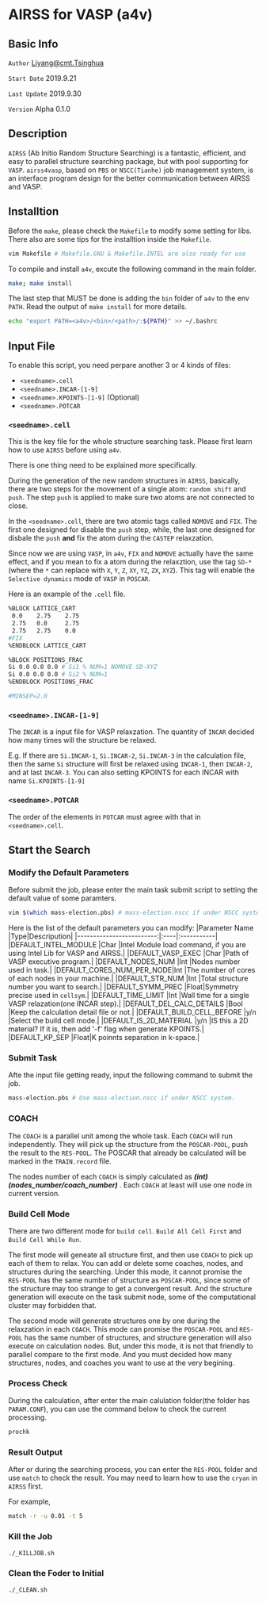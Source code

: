 # AIRSS for VASP (a4v)

## Basic Info

`Author` Liyang@cmt.Tsinghua

`Start Date` 2019.9.21

`Last Update` 2019.9.30

`Version` Alpha 0.1.0

## Description

`AIRSS` (Ab Initio Random Structure Searching) is a fantastic, efficient, and easy to parallel structure searching package, but with pool supporting for `VASP`. `airss4vasp`, based on `PBS` or `NSCC(Tianhe)` job management system, is an interface program design for the better communication between AIRSS and VASP.

## Installtion

Before the `make`, please check the `Makefile` to modify some setting for libs. There also are some tips for the installtion inside the `Makefile`.

```bash
vim Makefile # Makefile.GNU & Makefile.INTEL are also ready for use
```

To compile and install `a4v`, excute the following command in the main folder.

```bash
make; make install
```

The last step that MUST be done is adding the `bin` folder of `a4v` to the env `PATH`. Read the output of `make install` for more details.

```bash
echo "export PATH=<a4v>/<bin>/<path>/:${PATH}" >> ~/.bashrc
```

## Input File
  
To enable this script, you need perpare another 3 or 4 kinds of files:

- `<seedname>.cell`
- `<seedname>.INCAR-[1-9]`
- `<seedname>.KPOINTS-[1-9]` (Optional)
- `<seedname>.POTCAR`

### `<seedname>.cell`

This is the key file for the whole structure searching task. Please first learn how to use `AIRSS` before using `a4v`.

There is one thing need to be explained more specifically.

During the generation of the new random structures in `AIRSS`, basically, there are two steps for the movement of a single atom: `random shift` and `push`. The step `push` is applied to make sure two atoms are not connected to close.

In the `<seedname>.cell`, there are two atomic tags called `NOMOVE` and `FIX`. The first one designed for disable the `push` step, while, the last one designed for disbale the `push` **and** fix the atom during the `CASTEP` relaxzation.

Since now we are using `VASP`, in `a4v`,  `FIX` and `NOMOVE` actually have the same effect, and if you mean to fix a atom during the relaxztion, use the tag `SD-*` (where the `*` can replace with `X`, `Y`, `Z`, `XY`, `YZ`, `ZX`, `XYZ`). This tag will enable the `Selective dynamics` mode of `VASP` in `POSCAR`.

Here is an example of the `.cell` file.

```bash
%BLOCK LATTICE_CART
 0.0    2.75    2.75
 2.75   0.0     2.75
 2.75   2.75    0.0
#FIX
%ENDBLOCK LATTICE_CART

%BLOCK POSITIONS_FRAC
Si 0.0 0.0 0.0 # Si1 % NUM=1 NOMOVE SD-XYZ
Si 0.0 0.0 0.0 # Si2 % NUM=1
%ENDBLOCK POSITIONS_FRAC

#MINSEP=2.0
```

### `<seedname>.INCAR-[1-9]`

The `INCAR` is a input file for VASP relaxzation. The quantity of `INCAR` decided how many times will the structure be relaxed.

E.g. If there are `Si.INCAR-1`, `Si.INCAR-2`, `Si.INCAR-3` in the calculation file, then the same `Si` structure will first be relaxed using `INCAR-1`, then `INCAR-2`, and at last `INCAR-3`. You can also setting KPOINTS for each INCAR with name `Si.KPOINTS-[1-9]`

### `<seedname>.POTCAR`

The order of the elements in `POTCAR` must agree with that in `<seedname>.cell`.

## Start the Search

### Modify the Default Parameters

Before submit the job, please enter the main task submit script to setting the default value of some paramters.

```bash
vim $(which mass-election.pbs) # mass-election.nscc if under NSCC system.
```

Here is the list of the default parameters you can modify:
|Parameter Name            |Type|Descripution|
|-------------------------:|:----|:-----------|
|DEFAULT_INTEL_MODULE      |Char |Intel Module load command, if you are using Intel Lib for VASP and AIRSS.|
|DEFAULT_VASP_EXEC         |Char |Path of VASP executive program.|
|DEFAULT_NODES_NUM         |Int  |Nodes number used in task.|
|DEFAULT_CORES_NUM_PER_NODE|Int  |The number of cores of each nodes in your machine.|
|DEFAULT_STR_NUM           |Int  |Total structure number you want to search.|
|DEFAULT_SYMM_PREC         |Float|Symmetry precise used in `cellsym`.|
|DEFAULT_TIME_LIMIT        |Int  |Wall time for a single VASP relazation(one INCAR step).|
|DEFAULT_DEL_CALC_DETAILS  |Bool |Keep the calculation detail file or not.|
|DEFAULT_BUILD_CELL_BEFORE |y/n  |Select the build cell mode.|
|DEFAULT_IS_2D_MATERIAL    |y/n  |IS this a 2D material? If it is, then add '-f' flag when generate KPOINTS.|
|DEFAULT_KP_SEP            |Float|K poinnts separation in k-space.|

### Submit Task

Afte the input file getting ready, input the following command to submit the job.

```bash
mass-election.pbs # Use mass-election.nscc if under NSCC system.
```

### COACH

The `COACH` is a parallel unit among the whole task. Each `COACH` will run independently. They will pick up the structure from the `POSCAR-POOL`, push the result to the `RES-POOL`. The POSCAR that already be calculated will be marked in the `TRAIN.record` file.

The nodes number of each `COACH` is simply calculated as ***(int)(nodes_number/coach_number)*** . Each `COACH` at least will use one node in current version.

### Build Cell Mode

There are two different mode for `build cell`. `Build All Cell First` and `Build Cell While Run`.

The first mode will geneate all structure first, and then use `COACH` to pick up each of them to relax. You can add or delete some coaches, nodes, and structures during the searching. Under this mode, it cannot promise the `RES-POOL` has the same number of structure as `POSCAR-POOL`, since some of the structure may too strange to get a convergent result. And the structure generation will execute on the task submit node, some of the computational cluster may forbidden that.

The second mode will generate structures one by one during the relaxzation in each `COACH`. This mode can promise the `POSCAR-POOL` and `RES-POOL` has the same number of structures, and structure generation will also execute on calculation nodes. But, under this mode, it is not that friendly to parallel compare to the first mode. And you must decided how many structures, nodes, and coaches you want to use at the very begining.

### Process Check

During the calculation, after enter the main calulation folder(the folder has `PARAM.CONF`), you can use the command below to check the current processing.

```bash
prochk
```

### Result Output

After or during the searching process, you can enter the `RES-POOL` folder and use `match` to check the result. You may need to learn how to use the `cryan` in `AIRSS` first.

For example,

```bash
match -r -u 0.01 -t 5
```

### Kill the Job

```bash
./_KILLJOB.sh
```

### Clean the Foder to Initial

```bash
./_CLEAN.sh
```

